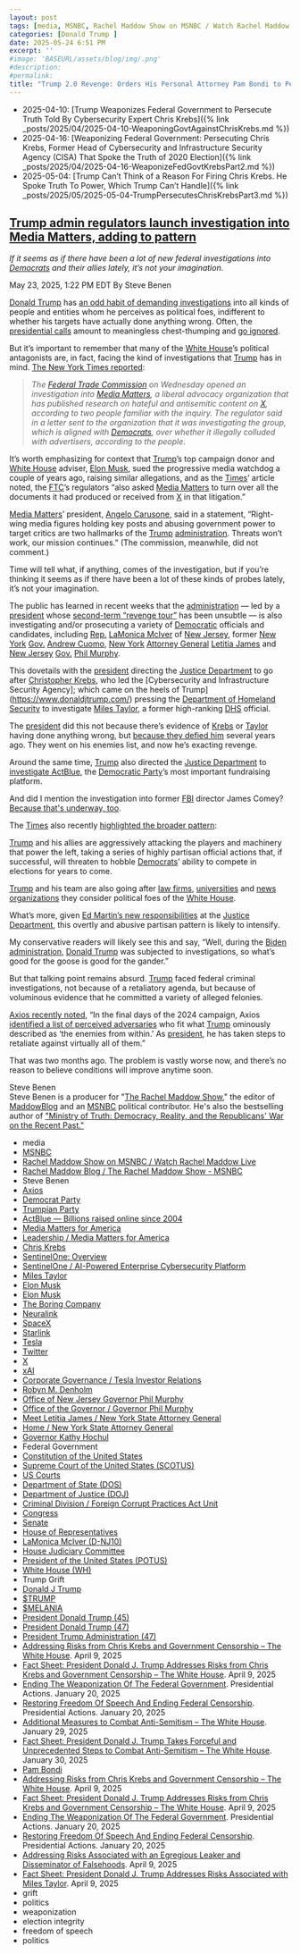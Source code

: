 ```yaml
---
layout: post
tags: [media, MSNBC, Rachel Maddow Show on MSNBC / Watch Rachel Maddow Live, Rachel Maddow Blog / The Rachel Maddow Show - MSNBC, Steve Benen, Axios, Democrat Party, Trumpian Party, ActBlue — Billions raised online since 2004, Media Matters for America, Leadership / Media Matters for America, Chris Krebs, SentinelOne –  Overview, SentinelOne / AI-Powered Enterprise Cybersecurity Platform, Miles Taylor, Elon Musk, Elon Musk, The Boring Company, Neuralink, SpaceX, Starlink, Tesla, Twitter, X, xAI, Corporate Governance / Tesla Investor Relations, Robyn M. Denholm, Office of New Jersey Governor Phil Murphy, Office of the Governor / Governor Phil Murphy, Meet Letitia James / New York State Attorney General, Home / New York State Attorney General, Governor Kathy Hochul, Federal Government, Constitution of the United States, Supreme Court of the United States (SCOTUS), US Courts, Department of State (DOS), Department of Justice (DOJ), Criminal Division / Foreign Corrupt Practices Act Unit, Congress, Senate, House of Representatives, LaMonica McIver (D-NJ10), House Judiciary Committee, President of the United States (POTUS), White House (WH), Trump Grift, Donald J Trump, $TRUMP, $MELANIA, President Donald Trump (45), President Donald Trump (47), President Trump Administration (47), Addressing Risks from Chris Krebs and Government Censorship – The White House. April 9 2025, Fact Sheet –  President Donald J. Trump Addresses Risks from Chris Krebs and Government Censorship – The White House. April 9 2025, Ending The Weaponization Of The Federal Government. Presidential Actions. January 20 2025, Restoring Freedom Of Speech And Ending Federal Censorship. Presidential Actions. January 20 2025, Additional Measures to Combat Anti-Semitism – The White House. January 29 2025, Fact Sheet –  President Donald J. Trump Takes Forceful and Unprecedented Steps to Combat Anti-Semitism – The White House. January 30 2025, Pam Bondi, Addressing Risks from Chris Krebs and Government Censorship – The White House. April 9 2025, Fact Sheet –  President Donald J. Trump Addresses Risks from Chris Krebs and Government Censorship – The White House. April 9 2025, Ending The Weaponization Of The Federal Government. Presidential Actions. January 20 2025, Restoring Freedom Of Speech And Ending Federal Censorship. Presidential Actions. January 20 2025, Addressing Risks Associated with an Egregious Leaker and Disseminator of Falsehoods. April 9 2025, Fact Sheet –  President Donald J. Trump Addresses Risks Associated with Miles Taylor. April 9 2025, grift, politics, weaponization, election integrity, freedom of speech, politics]
categories: [Donald Trump ]
date: 2025-05-24 6:51 PM
excerpt: ''
#image: 'BASEURL/assets/blog/img/.png'
#description:
#permalink:
title: "Trump 2.0 Revenge: Orders His Personal Attorney Pam Bondi to Persecute Media Matters"
---
```


- 2025-04-10: [Trump Weaponizes Federal Government to Persecute Truth Told By Cybersecurity Expert Chris Krebs]({% link _posts/2025/04/2025-04-10-WeaponingGovtAgainstChrisKrebs.md %})
- 2025-04-16: [Weaponizing Federal Government: Persecuting Chris Krebs, Former Head of Cybersecurity and Infrastructure Security Agency (CISA) That Spoke the Truth of 2020 Election]({% link _posts/2025/04/2025-04-16-WeaponizeFedGovtKrebsPart2.md %}) 
- 2025-05-04: [Trump Can’t Think of a Reason For Firing Chris Krebs. He Spoke Truth To Power, Which Trump Can’t Handle]({% link _posts/2025/05/2025-05-04-TrumpPersecutesChrisKrebsPart3.md %})

## [Trump admin regulators launch investigation into Media Matters, adding to pattern](https://www.msnbc.com/rachel-maddow-show/maddowblog/trump-admin-regulators-launch-investigation-media-matters-adding-patte-rcna208780)

*If it seems as if there have been a lot of new federal investigations into [Democrats](https://www.democrats.org/) and their allies lately, it’s not your imagination.*

May 23, 2025, 1:22 PM EDT
By Steve Benen

[Donald Trump](https://www.donaldjtrump.com/) has [an odd habit of demanding investigations](https://www.msnbc.com/rachel-maddow-show/maddowblog/targeting-perceived-foes-trump-keeps-pushing-federal-investigations-rcna208543) into all kinds of people and entities whom he perceives as political foes, indifferent to whether his targets have actually done anything wrong. Often, the [presidential calls](https://www.whitehouse.gov/) amount to meaningless chest-thumping and [go ignored](https://www.msnbc.com/rachel-maddow-show/maddowblog/targeting-perceived-foes-trump-keeps-pushing-federal-investigations-rcna208543).

But it’s important to remember that many of the [White House](https://www.whitehouse.gov/)’s political antagonists are, in fact, facing the kind of investigations that [Trump](https://www.donaldjtrump.com/) has in mind. [The New York Times reported](https://www.nytimes.com/2025/05/22/technology/ftc-investigates-media-matters.html):

> *The [Federal Trade Commission](https://www.ftc.gov/) on Wednesday opened an investigation into [Media Matters](https://www.mediamatters.org/), a liberal advocacy organization that has published research on hateful and antisemitic content on [X](https://x.com/), according to two people familiar with the inquiry. The regulator said in a letter sent to the organization that it was investigating the group, which is aligned with [Democrats](https://www.democrats.org/), over whether it illegally colluded with advertisers, according to the people.*

It’s worth emphasizing for context that [Trump](https://www.donaldjtrump.com/)’s top campaign donor and [White House](https://www.whitehouse.gov/) adviser, [Elon Musk](https://ir.tesla.com/corporate/elon-musk), sued the progressive media watchdog a couple of years ago, raising similar allegations, and as the [Times](https://www.nytimes.com/)’ article noted, the [FTC](https://www.ftc.gov/)’s regulators “also asked [Media Matters](https://www.mediamatters.org/) to turn over all the documents it had produced or received from [X](https://x.com/) in that litigation.”

[Media Matters](https://www.mediamatters.org/)’ president, [Angelo Carusone](https://www.mediamatters.org/about-us/leadership), said in a statement, “Right-wing media figures holding key posts and abusing government power to target critics are two hallmarks of the [Trump](https://www.donaldjtrump.com/) [administration](https://www.whitehouse.gov/administration/). Threats won’t work, our mission continues.” (The commission, meanwhile, did not comment.)

Time will tell what, if anything, comes of the investigation, but if you’re thinking it seems as if there have been a lot of these kinds of probes lately, it’s not your imagination.

The public has learned in recent weeks that the [administration](https://www.whitehouse.gov/administration/) — led by a [president](https://www.whitehouse.gov/) whose [second-term “revenge tour”](https://www.msnbc.com/rachel-maddow-show/maddowblog/donald-trump-revenge-tour-rcna201791) has been unsubtle — is also investigating and/or prosecuting a variety of [Democratic](https://www.democrats.org/) officials and candidates, including [Rep.](https://www.house.gov/) [LaMonica McIver](https://www.msnbc.com/rachel-maddow-show/maddowblog/rep-lamonica-mciver-arrested-ice-new-jersey-alina-habba-rcna207334?icid=previouspost_bot) of [New Jersey](https://www.ny.gov/), former [New York](https://www.ny.gov/) [Gov.](https://www.governor.ny.gov/) [Andrew Cuomo](https://www.msnbc.com/deadline-white-house/deadline-legal-blog/cuomo-investigation-trump-justice-department-doj-rcna208209), [New York](https://www.ny.gov/) [Attorney General](https://ag.ny.gov/) [Letitia James](https://www.msnbc.com/deadline-white-house/deadline-legal-blog/trump-doj-prosecute-new-york-ag-letitia-james-rcna201554) and [New Jersey](https://www.ny.gov/) [Gov.](https://www.nj.gov/governor/) [Phil Murphy](https://www.msnbc.com/top-stories/latest/alina-habba-new-jersey-phil-murphy-matthew-platkin-immigration-rcna200902).

This dovetails with the [president](https://www.whitehouse.gov/) directing the [Justice Department](https://www.justice.gov/) to go after [Christopher Krebs](https://www.whitehouse.gov/presidential-actions/2025/04/addressing-risks-from-chris-krebs-and-government-censorship/), who led the [Cybersecurity and Infrastructure Security Agency]; which came on the heels of Trump](https://www.donaldjtrump.com/) pressing the [Department of Homeland Security](https://www.dhs.gov/) to investigate [Miles Taylor](https://www.whitehouse.gov/presidential-actions/2025/04/addressing-risks-associated-with-an-egregious-leaker-and-disseminator-of-falsehoods/), a former high-ranking [DHS](https://www.dhs.gov/) official.

The [president](https://www.whitehouse.gov/) did this not because there’s evidence of [Krebs](https://www.whitehouse.gov/presidential-actions/2025/04/addressing-risks-from-chris-krebs-and-government-censorship/) or [Taylor](https://www.whitehouse.gov/presidential-actions/2025/04/addressing-risks-associated-with-an-egregious-leaker-and-disseminator-of-falsehoods/) having done anything wrong, but [because they defied him](https://www.msnbc.com/rachel-maddow-show/maddowblog/authoritarian-fashion-trump-orders-probes-two-ex-officials-defied-rcna200574) several years ago. They went on his enemies list, and now he’s exacting revenge.

Around the same time, [Trump](https://www.donaldjtrump.com/) also directed the [Justice Department](https://www.justice.gov/) to [investigate ActBlue](https://www.msnbc.com/rachel-maddow-show/maddowblog/trump-signs-order-targeting-democrats-fundraising-platform-sparking-au-rcna202970), the [Democratic Party](https://www.democrats.org/)’s most important fundraising platform.

And did I mention the investigation into former [FBI](https://www.fbi.gov/) director James Comey? [Because that's underway, too](https://www.msnbc.com/top-stories/latest/james-comey-trump-retribution-powerful-rcna207964).

The [Times](https://www.nytimes.com/) also recently [highlighted the broader pattern](https://www.nytimes.com/2025/03/19/us/politics/trump-republicans-attack-democrats-actblue.html):

[Trump](https://www.donaldjtrump.com/) and his allies are aggressively attacking the players and machinery that power the left, taking a series of highly partisan official actions that, if successful, will threaten to hobble [Democrats](https://www.democrats.org/)’ ability to compete in elections for years to come.

[Trump](https://www.donaldjtrump.com/) and his team are also going after [law firms](https://www.msnbc.com/rachel-maddow-show/maddowblog/white-houses-latest-law-firm-offensive-different-rcna200610), [universities](https://www.msnbc.com/rachel-maddow-show/maddowblog/trump-admin-blocks-harvard-enrolling-international-students-escalating-rcna208587) and [news organizations](https://www.msnbc.com/rachel-maddow-show/maddowblog/tensions-trumps-bizarre-lawsuit-cbs-news-chief-steps-rcna207766) they consider political foes of the [White House](https://www.whitehouse.gov/).

What’s more, given [Ed Martin’s new responsibilities](https://www.nytimes.com/2025/05/21/us/politics/trump-justice-department-ed-martin-weaponization.html) at the [Justice Department](https://www.justice.gov/), this overtly and abusive partisan pattern is likely to intensify.

My conservative readers will likely see this and say, “Well, during the [Biden administration](https://bidenwhitehouse.archives.gov/), [Donald Trump](https://www.donaldjtrump.com/) was subjected to investigations, so what’s good for the goose is good for the gander.”

But that talking point remains absurd. [Trump](https://www.donaldjtrump.com/) faced federal criminal investigations, not because of a retaliatory agenda, but because of voluminous evidence that he committed a variety of alleged felonies.

[Axios recently noted](https://www.axios.com/2025/03/21/trump-retaliation-revenge-biden-security-clearance), “In the final days of the 2024 campaign, Axios [identified a list of perceived adversaries](https://www.axios.com/2024/11/01/trumps-enemies-within-list) who fit what [Trump](https://www.donaldjtrump.com/) ominously described as ‘the enemies from within.’ As [president](https://www.whitehouse.gov/), he has taken steps to retaliate against virtually all of them.”

That was two months ago. The problem is vastly worse now, and there’s no reason to believe conditions will improve anytime soon.

Steve Benen<br />
Steve Benen is a producer for "[The Rachel Maddow Show](https://www.msnbc.com/rachel-maddow-show)," the editor of [MaddowBlog](https://www.msnbc.com/rachel-maddow-show) and an [MSNBC](https://www.msnbc.com/) political contributor. He's also the bestselling author of ["Ministry of Truth: Democracy, Reality, and the Republicans' War on the Recent Past."](https://www.harpercollins.com/products/ministry-of-truth-steve-benen)

- media
- [MSNBC](https://www.msnbc.com/)
- [Rachel Maddow Show on MSNBC / Watch Rachel Maddow Live](https://www.msnbc.com/rachel-maddow-show)
- [Rachel Maddow Blog / The Rachel Maddow Show - MSNBC](https://www.msnbc.com/maddowblog)
- Steve Benen
- [Axios](https://www.axios.com/)
- [Democrat Party](https://www.democrats.org/)
- [Trumpian Party](https://www.gop.com/)
- [ActBlue — Billions raised online since 2004](https://secure.actblue.com/)
- [Media Matters for America](https://www.mediamatters.org/)
- [Leadership / Media Matters for America](https://www.mediamatters.org/about-us/leadership)
- [Chris Krebs](https://www.linkedin.com/in/christopherckrebs/)
- [SentinelOne: Overview](https://www.linkedin.com/company/sentinelone/)
- [SentinelOne / AI-Powered Enterprise Cybersecurity Platform](https://www.sentinelone.com/)
- [Miles Taylor](https://www.linkedin.com/in/miles-taylor-65707671/)
- [Elon Musk](https://ir.tesla.com/corporate/elon-musk)
- [Elon Musk](https://x.com/elonmusk/)
- [The Boring Company](https://www.boringcompany.com/)
- [Neuralink](https://neuralink.com/)
- [SpaceX](https://www.spacex.com/)
- [Starlink](https://www.starlink.com/)
- [Tesla](https://www.tesla.com/)
- [Twitter](https://twitter.com/)
- [ X ](https://x.com/)
- [xAI](https://x.ai/) 
- [Corporate Governance / Tesla Investor Relations](https://ir.tesla.com/corporate)
- [Robyn M.  Denholm](https://ir.tesla.com/corporate/robyn-m-denholm)
- [Office of New Jersey Governor Phil Murphy](https://www.nj.gov/governor/)
- [Office of the Governor / Governor Phil Murphy](https://www.nj.gov/governor/admin/about/)
- [Meet Letitia James / New York State Attorney General](https://ag.ny.gov/about/meet-letitia-james)
- [Home / New York State Attorney General](https://ag.ny.gov/)
- [Governor Kathy Hochul](https://www.governor.ny.gov/)
- Federal Government 
- [Constitution of the United States](https://constitution.congress.gov/)
- [Supreme Court of the United States (SCOTUS)](https://www.supremecourt.gov/)
- [US Courts](https://www.uscourts.gov/)
- [Department of State (DOS)](https://www.state.gov/)
- [Department of Justice (DOJ)](https://www.justice.gov/)
- [Criminal Division / Foreign Corrupt Practices Act Unit](https://www.justice.gov/criminal/criminal-fraud/foreign-corrupt-practices-act)
- [Congress](https;//www.congress.gov/)
- [Senate](https://www.senate.gov/)
- [House of Representatives](https://www.house.gov/)
- [LaMonica McIver (D-NJ10)](https://mciver.house.gov/)
- [House Judiciary Committee](http://judiciary.house.gov/)
- [President of the United States (POTUS)](https://www.whitehouse.gov/)
- [White House (WH)](https://www.whitehouse.gov/)
- Trump Grift
- [Donald J Trump](https://www.donaldjtrump.com/)
- [$TRUMP](https://gettrumpmemes.com/)
- [$MELANIA](https://melaniameme.com/)
- [President Donald Trump (45)](https://trumpwhitehouse.archives.gov/)
- [President Donald Trump (47)](https://www.whitehouse.gov/administration/donald-j-trump/)
- [President Trump Administration (47)](https://www.whitehouse.gov/administration/)
- [Addressing Risks from Chris Krebs and Government Censorship – The White House](https://www.whitehouse.gov/presidential-actions/2025/04/addressing-risks-from-chris-krebs-and-government-censorship/). April 9, 2025
- [Fact Sheet: President Donald J. Trump Addresses Risks from Chris Krebs and Government Censorship – The White House](https://www.whitehouse.gov/fact-sheets/2025/04/fact-sheet-president-donald-j-trump-addresses-risks-from-chris-krebs-and-government-censorship/). April 9, 2025
- [Ending The Weaponization Of The Federal Government](https://www.whitehouse.gov/presidential-actions/2025/01/ending-the-weaponization-of-the-federal-government/). Presidential Actions. January 20, 2025
- [Restoring Freedom Of Speech And Ending Federal Censorship](https://www.whitehouse.gov/presidential-actions/2025/01/restoring-freedom-of-speech-and-ending-federal-censorship/). Presidential Actions. January 20, 2025
- [Additional Measures to Combat Anti-Semitism – The White House](https://www.whitehouse.gov/presidential-actions/2025/01/additional-measures-to-combat-anti-semitism/). January 29, 2025
- [Fact Sheet: President Donald J. Trump Takes Forceful and Unprecedented Steps to Combat Anti-Semitism – The White House](https://www.whitehouse.gov/fact-sheets/2025/01/fact-sheet-president-donald-j-trump-takes-forceful-and-unprecedented-steps-to-combat-anti-semitism/). January 30, 2025
- [Pam Bondi](https://www.justice.gov/ag/staff-profile/meet-attorney-general)
- [Addressing Risks from Chris Krebs and Government Censorship – The White House](https://www.whitehouse.gov/presidential-actions/2025/04/addressing-risks-from-chris-krebs-and-government-censorship/). April 9, 2025
- [Fact Sheet: President Donald J. Trump Addresses Risks from Chris Krebs and Government Censorship – The White House](https://www.whitehouse.gov/fact-sheets/2025/04/fact-sheet-president-donald-j-trump-addresses-risks-from-chris-krebs-and-government-censorship/). April 9, 2025
- [Ending The Weaponization Of The Federal Government](https://www.whitehouse.gov/presidential-actions/2025/01/ending-the-weaponization-of-the-federal-government/). Presidential Actions. January 20, 2025
- [Restoring Freedom Of Speech And Ending Federal Censorship](https://www.whitehouse.gov/presidential-actions/2025/01/restoring-freedom-of-speech-and-ending-federal-censorship/). Presidential Actions. January 20, 2025
- [Addressing Risks Associated with an Egregious Leaker and Disseminator of Falsehoods](https://www.whitehouse.gov/presidential-actions/2025/04/addressing-risks-associated-with-an-egregious-leaker-and-disseminator-of-falsehoods/). April 9, 2025
- [Fact Sheet: President Donald J. Trump Addresses Risks Associated with Miles Taylor](https://www.whitehouse.gov/fact-sheets/2025/04/fact-sheet-president-donald-j-trump-addresses-risks-associated-with-miles-taylor/). April 9, 2025
- grift
- politics
- weaponization 
- election integrity 
- freedom of speech 
- politics 
